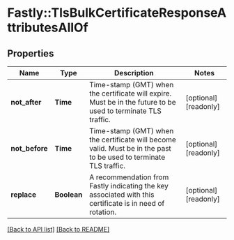 # Fastly::TlsBulkCertificateResponseAttributesAllOf

## Properties

| Name | Type | Description | Notes |
| ---- | ---- | ----------- | ----- |
| **not_after** | **Time** | Time-stamp (GMT) when the certificate will expire. Must be in the future to be used to terminate TLS traffic. | [optional][readonly] |
| **not_before** | **Time** | Time-stamp (GMT) when the certificate will become valid. Must be in the past to be used to terminate TLS traffic. | [optional][readonly] |
| **replace** | **Boolean** | A recommendation from Fastly indicating the key associated with this certificate is in need of rotation. | [optional][readonly] |

[[Back to API list]](../../README.md#endpoints) [[Back to README]](../../README.md)

